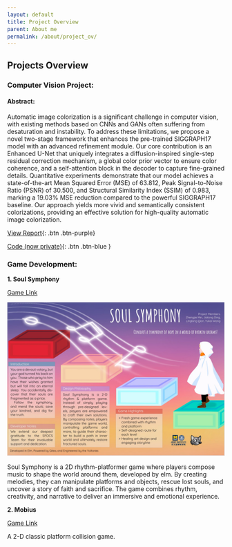 ```yaml
---
layout: default
title: Project Overview
parent: About me
permalink: /about/project_ov/
---
```


## Projects Overview


### Computer Vision Project:

#### Abstract:

Automatic image colorization is a significant challenge in computer vision, with existing methods based on CNNs and GANs often suffering from desaturation and instability. To address these limitations, we propose a novel two-stage framework that enhances the pre-trained SIGGRAPH17 model with an advanced refinement module. Our core contribution is an Enhanced U-Net that uniquely integrates a diffusion-inspired single-step residual correction mechanism, a global color prior vector to ensure color coherence, and a self-attention block in the decoder to capture fine-grained details. Quantitative experiments demonstrate that our model achieves a state-of-the-art Mean Squared Error (MSE) of 63.812, Peak Signal-to-Noise Ratio (PSNR) of 30.500, and Structural Similarity Index (SSIM) of 0.983, marking a 19.03\% MSE reduction compared to the powerful SIGGRAPH17 baseline. Our approach yields more vivid and semantically consistent colorizations, providing an effective solution for high-quality automatic image colorization.

[View Report](files/488_FinalReport.pdf){: .btn .btn-purple}

[Code (now private)](https://github.com/kevinwyk888/ECE488-Project){: .btn .btn-blue } 

### Game Development: 

**1. Soul Symphony**

[Game Link](https://focs.ji.sjtu.edu.cn/silverfocs/demo/2024/p2team12/) 

![](/assets/p2.jpg)

Soul Symphony is a 2D rhythm-platformer game where players compose music to shape the world around them, developed by elm. By creating melodies, they can manipulate platforms and objects, rescue lost souls, and uncover a story of faith and sacrifice. The game combines rhythm, creativity, and narrative to deliver an immersive and emotional experience.

**2. Mobius**

[Game Link](https://focs.ji.sjtu.edu.cn/silverfocs/demo/2024/p1team12/) 

A 2-D classic platform collision game.
